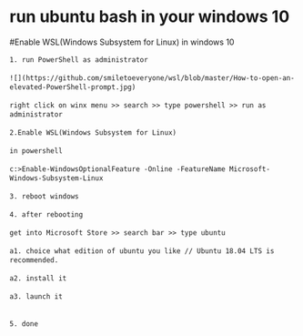 # run ubuntu bash in your windows 10





#Enable WSL(Windows Subsystem for Linux) in windows 10

    1. run PowerShell as administrator
    
    ![](https://github.com/smiletoeveryone/wsl/blob/master/How-to-open-an-elevated-PowerShell-prompt.jpg)

    right click on winx menu >> search >> type powershell >> run as administrator

    2.Enable WSL(Windows Subsystem for Linux)

    in powershell 

    c:>Enable-WindowsOptionalFeature -Online -FeatureName Microsoft-Windows-Subsystem-Linux

    3. reboot windows 

    4. after rebooting

    get into Microsoft Store >> search bar >> type ubuntu

    a1. choice what edition of ubuntu you like // Ubuntu 18.04 LTS is recommended.

    a2. install it

    a3. launch it


    5. done
